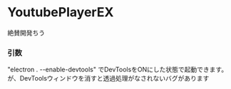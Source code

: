 # YoutubePlayerEX
絶賛開発ちう  
### 引数
"electron . --enable-devtools" でDevToolsをONにした状態で起動できます。が、DevToolsウィンドウを消すと透過処理がなされないバグがあります
